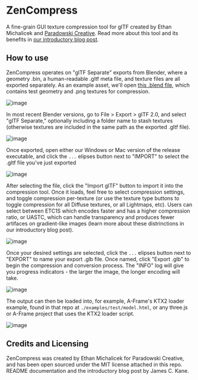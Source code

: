 # ZenCompress
A fine-grain GUI texture compression tool for glTF created by Ethan Michalicek and [Paradowski Creative](https://paradowski.com). Read more about this tool and its benefits in [our introductory blog post]().

## How to use
ZenCompress operates on "glTF Separate" exports from Blender, where a geometry .bin, a human-readable .gltf meta file, and texture files are all exported separately. As an example asset, we'll open [this .blend file](./docs/Handle_Glove_v004.blend), which contains test geometry and .png textures for compression.

![image](./docs/image.png)

In most recent Blender versions, go to File > Export > glTF 2.0, and select "glTF Separate," optionally including a folder name to stash textures (otherwise textures are included in the same path as the exported .gltf file).

![image](./docs/export-settings.png)

Once exported, open either our Windows or Mac version of the release executable, and click the `...` elipses button next to "IMPORT" to select the .gltf file you've just exported

![image](./docs/gltf-open.png)

After selecting the file, click the "Import glTF" button to import it into the compression tool. Once it loads, feel free to select compression settings, and toggle compression per-texture (or use the texture type buttons to toggle compression for all Diffuse textures, or all Lightmaps, etc). Users can select between ETC1S which encodes faster and has a higher compression ratio, or UASTC, which can handle transparency and produces fewer artifaces on gradient-like images (learn more about these distrinctions in our introductory blog post).

![image](./docs/gltf-glove.png)

Once your desired settings are selected, click the `...` elipses button next to "EXPORT" to name your export .glb file. Once named, click "Export .glb" to begin the compression and conversion process. The "INFO" log will give you progress indicators - the larger the image, the longer encoding will take.

![image](./docs/gltf-export.png)

The output can then be loaded into, for example, A-Frame's KTX2 loader example, found in that repo at `./examples/test/model.html`, or any three.js or A-Frame project that uses the KTX2 loader script.

![image](./docs/running.png)
 
 ## Credits and Licensing
 ZenCompress was created by Ethan Michalicek for Paradowski Creative, and has been open sourced under the MIT license attached in this repo. README documentation and the introductory blog post by James C. Kane.
